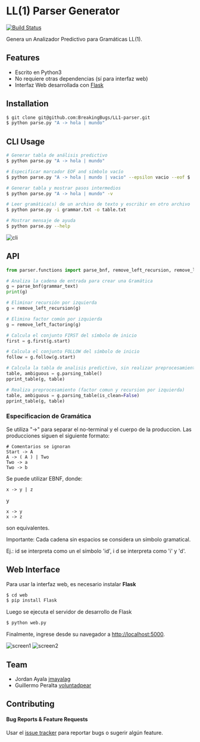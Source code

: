 # LL(1) Parser Generator
[![Build Status](https://travis-ci.org/BreakingBugs/LL1-parser.svg?branch=master)](https://travis-ci.org/BreakingBugs/LL1-parser)

Genera un Analizador Predictivo para Gramáticas LL(1).


## Features

- Escrito en Python3
- No requiere otras dependencias (sí para interfaz web)
- Interfaz Web desarrollada con [Flask](http://flask.pocoo.org/)

## Installation

```bash
$ git clone git@github.com:BreakingBugs/LL1-parser.git
$ python parse.py "A -> hola | mundo"
```


## CLI Usage
```bash
# Generar tabla de análisis predictivo
$ python parse.py "A -> hola | mundo"

# Especificar marcador EOF and símbolo vacío
$ python parse.py "A -> hola | mundo | vacio" --epsilon vacio --eof $

# Generar tabla y mostrar pasos intermedios
$ python parse.py "A -> hola | mundo" -v

# Leer gramática(s) de un archivo de texto y escribir en otro archivo
$ python parse.py -i grammar.txt -o table.txt

# Mostrar mensaje de ayuda
$ python parse.py --help
```

![cli](http://imgur.com/3vDx2Hq.png)

## API

```python
from parser.functions import parse_bnf, remove_left_recursion, remove_left_factoring, pprint_table

# Analiza la cadena de entrada para crear una Gramática
g = parse_bnf(grammar_text) 
print(g)

# Eliminar recursión por izquierda
g = remove_left_recursion(g)

# Elimina factor común por izquierda
g = remove_left_factoring(g) 

# Calcula el conjunto FIRST del símbolo de inicio
first = g.first(g.start)

# Calcula el conjunto FOLLOW del símbolo de inicio
follow = g.follow(g.start)

# Calcula la tabla de analisis predictivo, sin realizar preprocesamiento
table, ambiguous = g.parsing_table()
pprint_table(g, table)

# Realiza preprocesamiento (factor comun y recursion por izquierda)
table, ambiguous = g.parsing_table(is_clean=False)
pprint_table(g, table)
```


### Especificacion de Gramática

Se utiliza "->" para separar el no-terminal y el cuerpo de la produccion.
Las producciones siguen el siguiente formato:

```
# Comentarios se ignoran
Start -> A
A -> ( A ) | Two
Two -> a
Two -> b
```

Se puede utilizar EBNF, donde:
```
x -> y | z
```

y

```
x -> y
x -> z
```
son equivalentes.

Importante: Cada cadena sin espacios se considera un símbolo gramatical.

Ej.: id se interpreta como un el símbolo 'id', i d se interpreta como 'i' y 'd'.


## Web Interface

Para usar la interfaz web, es necesario instalar **Flask**
```bash
$ cd web
$ pip install Flask
```

Luego se ejecuta el servidor de desarrollo de Flask
```bash
$ python web.py
```

Finalmente, ingrese desde su navegador a [http://localhost:5000](http://localhost:5000).

![screen1](http://i.imgur.com/SzITp1I.png)
![screen2](http://imgur.com/Y8DZsKk.png)

## Team
- Jordan Ayala [jmayalag](https://github.com/jmayalag)
- Guillermo Peralta [voluntadpear](https://github.com/voluntadpear)

## Contributing

#### Bug Reports & Feature Requests

Usar el [issue tracker](https://github.com/BreakingBugs/LL1-parser/issues) para reportar bugs o sugerir algún feature.